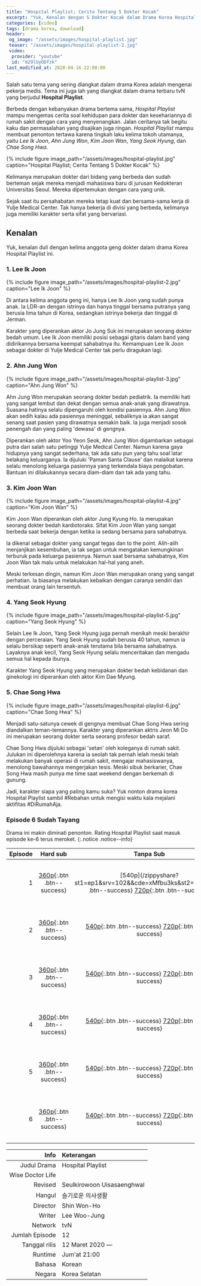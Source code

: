 ```yaml
---
title: "Hospital Playlist; Cerita Tentang 5 Dokter Kocak"
excerpt: "Yuk, Kenalan dengan 5 Dokter Kocak dalam Drama Korea Hospital Playlist"
categories: [video]
tags: [drama korea, download]
header:
 og_image: "/assets/images/hospital-playlist.jpg"
 teaser: "/assets/images/hospital-playlist-2.jpg"
 video:
  provider: "youtube"
  id: "m29lUyODfzk"
last_modified_at: 2020-04-16 22:00:00
---
```

Salah satu tema yang sering diangkat dalam drama Korea adalah mengenai pekerja medis. Tema ini juga lah yang diangkat dalam drama terbaru tvN yang berjudul **Hospital Playlist**.

Berbeda dengan kebanyakan drama bertema sama, _Hospital Playlist_ mampu mengemas cerita soal kehidupan para dokter dan kesehariannya di rumah sakit dengan cara yang menyenangkan. Jalan ceritanya tak begitu kaku dan permasalahan yang disajikan juga ringan. _Hospital Playlist_ mampu membuat penonton tertawa karena tingkah laku kelima tokoh utamanya, yaitu _Lee Ik Joon_, _Ahn Jung Won_, _Kim Joon Wan_, _Yang Seok Hyung_, dan _Chae Song Hwa_.

{% include figure image_path="/assets/images/hospital-playlist.jpg" caption="Hospital Playlist; Cerita Tentang 5 Dokter Kocak" %}

Kelimanya merupakan dokter dari bidang yang berbeda dan sudah berteman sejak mereka menjadi mahasiswa baru di jurusan Kedokteran Universitas Seoul. Mereka dipertemukan dengan cara yang unik.

Sejak saat itu persahabatan mereka tetap kuat dan bersama-sama kerja di Yulje Medical Center. Tak hanya bekerja di divisi yang berbeda, kelimanya juga memiliki karakter serta sifat yang bervariasi.

## Kenalan

Yuk, kenalan duli dengan kelima anggota geng dokter dalam drama Korea Hospital Playlist ini.

### 1. Lee Ik Joon

{% include figure image_path="/assets/images/hospital-playlist-2.jpg" caption="Lee Ik Joon" %}

Di antara kelima anggota geng ini, hanya Lee Ik Joon yang sudah punya anak. Ia LDR-an dengan istrinya dan hanya tinggal bersama putranya yang berusia lima tahun di Korea, sedangkan istrinya bekerja dan tinggal di Jerman.

Karakter yang diperankan aktor Jo Jung Suk ini merupakan seorang dokter bedah umum. Lee Ik Joon memiliki posisi sebagai gitaris dalam band yang didirikannya bersama keempat sahabatnya itu. Kemampuan Lee Ik Joon sebagai dokter di Yulje Medical Center tak perlu diragukan lagi.

### 2. Ahn Jung Won

{% include figure image_path="/assets/images/hospital-playlist-3.jpg" caption="Ahn Jung Won" %}

Ahn Jung Won merupakan seorang dokter bedah pediatrik. Ia memiliki hati yang sangat lembut dan dekat dengan semua anak-anak yang dirawatnya. Suasana hatinya selalu dipengaruhi oleh kondisi pasiennya. Ahn Jung Won akan sedih kalau ada pasiennya meninggal, sebaliknya ia akan sangat senang saat pasien yang dirawatnya semakin baik. Ia juga menjadi sosok penengah dan yang paling 'dewasa' di gengnya.

Diperankan oleh aktor Yoo Yeon Seok, Ahn Jung Won digambarkan sebagai putra dari salah satu petinggi Yulje Medical Center. Namun karena gaya hidupnya yang sangat sederhana, tak ada satu pun yang tahu soal latar belakang keluarganya. Ia dijuluki 'Paman Santa Clause' dan malaikat karena selalu menolong keluarga pasiennya yang terkendala biaya pengobatan. Bantuan ini dilakukannya secara diam-diam dan tak ada yang tahu.

### 3. Kim Joon Wan

{% include figure image_path="/assets/images/hospital-playlist-4.jpg" caption="Kim Joon Wan" %}

Kim Joon Wan diperankan oleh aktor Jung Kyung Ho. Ia merupakan seorang dokter bedah kardiotoraks. Sifat Kim Joon Wan yang sangat berbeda saat bekerja dengan ketika ia sedang bersama para sahabatnya.

Ia dikenal sebagai dokter yang sangat tegas dan to the point. Alih-alih menjanjikan kesembuhan, ia tak segan untuk mengatakan kemungkinan terburuk pada keluarga pasiennya. Namun saat bersama sahabatnya, Kim Joon Wan tak malu untuk melakukan hal-hal yang aneh.

Meski terkesan dingin, namun Kim Joon Wan merupakan orang yang sangat perhatian. Ia biasanya melakukan kebaikan dengan caranya sendiri dan membuat orang lain tersentuh.

### 4. Yang Seok Hyung

{% include figure image_path="/assets/images/hospital-playlist-5.jpg" caption="Yang Seok Hyung" %}

Selain Lee Ik Joon, Yang Seok Hyung juga pernah menikah meski berakhir dengan perceraian. Yang Seok Hyung sudah berusia 40 tahun, namun ia selalu bersikap seperti anak-anak terutama bila bersama sahabatnya. Layaknya anak kecil, Yang Seok Hyung selalu menceritakan dan mengadu semua hal kepada ibunya.

Karakter Yang Seok Hyung yang merupakan dokter bedah kebidanan dan ginekologi ini diperankan oleh aktor Kim Dae Myung.

### 5. Chae Song Hwa

{% include figure image_path="/assets/images/hospital-playlist-6.jpg" caption="Chae Song Hwa" %}

Menjadi satu-satunya cewek di gengnya membuat Chae Song Hwa sering diandalkan teman-temannya. Karakter yang diperankan aktris Jeon Mi Do ini merupakan seorang dokter serta seorang profesor bedah saraf.

Chae Song Hwa dijuluki sebagai 'setan' oleh koleganya di rumah sakit. Julukan ini diperolehnya karena ia seolah tak pernah lelah meski telah melakukan banyak operasi di rumah sakit, mengajar mahasiswanya, menolong bawahannya mengerjakan tesis. Meski sibuk berkarier, Chae Song Hwa masih punya me time saat weekend dengan berkemah di gunung. 

Jadi, karakter siapa yang paling kamu suka? Yuk nonton drama korea Hospital Playlist sambil #Rebahan untuk mengisi waktu kala mejalani aktifitas #DiRumahAja.

### Episode 6 Sudah Tayang

Drama ini makin diminati penonton. Rating Hospital Playlist saat masuk episode ke-6 terus meroket.
{:.notice .notice--info}

Episode|Hard sub|Tanpa Sub|Subtitle
---:|:---:|:---:|:---:|
1|[360p](/zippyshare?st1=ep1&srv=100&cde=PBOki7mW&st2=360p){:.btn .btn--success}|[540p](/zippyshare?st1=ep1&srv=102&&cde=xMfbu3ks&st2=540p{:.btn .btn--success} [720p](/drive.google.com/?name=ep1&id=1NeN5GZCCdCuW6ysAeg4iDXofB5g5BZ2i&size=720p){:.btn .btn--success}|[ID](/subscene?subtitles=hospital-playlist-wise-doctor-life-seulkirowoon-uisasaenghwal&lang=indonesian&id=2161873){:.btn .btn--info} [EN](/subscene?subtitles=hospital-playlist-wise-doctor-life-seulkirowoon-uisasaenghwal$lang=english&id=2161880){:.btn .btn--info}
2|[360p](/zippyshare?st1=ep2&srv=38&cde=XZZsk0lQ&st2=360p){:.btn .btn--success}|[540p](/zippyshare?st1=ep2&srv=39&cde=I11oiNo3&st2=540p){:.btn .btn--success} [720p](/drive.google.com/?name=ep2&id=17jF4kgdvzTC4LwsEe9UQI6O9HcrTzCkI&size=720p){:.btn .btn--success}|[ID](/subscene?subtitles=hospital-playlist-wise-doctor-life-seulkirowoon-uisasaenghwal&lang=indonesian&id=2167421){:.btn .btn--info} [EN](/subscene?subtitles=hospital-playlist-wise-doctor-life-seulkirowoon-uisasaenghwal&lang=english&id=2167210){:.btn .btn--info}
3|[360p](/zippyshare?st1=ep3&srv=23&cde=uWE51jsB&st2=360p){:.btn .btn--success}|[540p](/zippyshare?st1=ep3&srv=70&cde=JvcwRSfI&st2=540p){:.btn .btn--success} [720p](/drive.google.com/?name=ep2&id=1pvnT166kcq13OVUi5PIErk6GpwDsT147&size=720p){:.btn .btn--success}|[ID](/subscene?subtitles=hospital-playlist-wise-doctor-life-seulkirowoon-uisasaenghwal&lang=indonesian&id=2172552){:.btn .btn--info} [EN](/subscene?subtitles=hospital-playlist-wise-doctor-life-seulkirowoon-uisasaenghwal&lang=english&id=2172584){:.btn .btn--info}
4|[360p](/zippyshare?st1=ep4&srv=17&cde=hb4MBDyn&st2=360p){:.btn .btn--success}|[540p](/zippyshare?st1=ep4&srv=21&cde=OxfRAzWI&st2=540p){:.btn .btn--success} [720p](/drive.google.com/?name=ep4&id=1Kc135gqbUfJwmJB2Sgzsg8s4wGNpEIL&size=720p){:.btn .btn--success}|[ID](/subscene?subtitles=hospital-playlist-wise-doctor-life-seulkirowoon-uisasaenghwal&lang=indonesian&id=2179325){:.btn .btn--info} [EN](/subscene?subtitles=hospital-playlist-wise-doctor-life-seulkirowoon-uisasaenghwal&lang=english&id=2179328){:.btn .btn--info}
5|[360p](/zippyshare?st1=ep5&srv=15&cde=DpqZjlm8&st2=360p){:.btn .btn--success}|[540p](/zippyshare?st1=ep5&srv=106&cde=isSJOew2&st2=540p){:.btn .btn--success} [720p](/drive.google.com/?name=ep5&id=1KpoqZgvzrkpTqHXxkzBywBt6mT9nh9Qg&size=720p){:.btn .btn--success}|[ID](/subscene?subtitles=hospital-playlist-wise-doctor-life-seulkirowoon-uisasaenghwal&lang=indonesian&id=2185895){:.btn .btn--info} [EN](/subscene?subtitles=hospital-playlist-wise-doctor-life-seulkirowoon-uisasaenghwal&lang=english&id=2185818){:.btn .btn--info}
6|[360p](/zippyshare?st1=ep6&srv=112&cde=yaLBcIdK&st2=360p){:.btn .btn--success}|[540p](/zippyshare?st1=ep6&srv=6&cde=fxl5oBOY&st2=540p){:.btn .btn--success} [720p](/drive.google.com/?name=ep6&id=1vAEWZXUv05u_B_GblA-j4W9uGIRkI6Ys&size=720p){:.btn .btn--success}|[ID](/subscene=subtitles=hospital-playlist-wise-doctor-life-seulkirowoon-uisasaenghwal&lang=indonesian&id=2192168){:.btn .btn--info} [EN](/subscene?subtitles=hospital-playlist-wise-doctor-life-seulkirowoon-uisasaenghwal&lang=english&id=2192194){:.btn .btn--info}

<!--
7|[360p]()|[540p]() [720p]()|[ID]() [EN]()
8|[360p]()|[540p]() [720p]()|[ID]() [EN]()
-->

Info|Keterangan
---:|:---
Judul Drama|Hospital Playlist
 |Wise Doctor Life
Revised|Seulkirowoon Uisasaenghwal
Hangul|슬기로운 의사생활
Director|Shin Won-Ho
Writer|Lee Woo-Jung
Network|tvN
Jumlah Episode|12
Tanggal rilis|12 Maret 2020 —
Runtime|Jum'at 21:00
Bahasa|Korean
Negara|Korea Selatan
